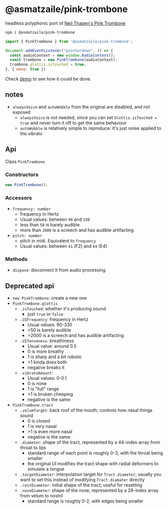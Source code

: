 # @asmatzaile/pink-trombone

headless polyphonic port of [Neil Thapen's Pink Trombone](https://dood.al/pinktrombone/)

```sh
npm i @asmatzaile/pink-trombone
```

```js
import { PinkTrombone } from '@asmatzaile/pink-trombone';

document.addEventListener("pointerdown", () => {
  const audioContext = new window.AudioContext();
  const trombone = new PinkTrombone(audioContext);
  trombone.glottis.isTouched = true;
}, { once: true })
```

Check [demo](/demo/) to see how it could be done.

## notes

- `alwaysVoice` and `autoWobble` from the original are disabled, and not exposed
  - `alwaysVoice` is not needed, since you can set `Glottis.isTouched = true` and never turn it off to get the same behaviour
  - `autoWobble` is relatively simple to reproduce: it's just noise applied to the vibrato

## Api

Class `PinkTrombone`

### Constructors
```js
new PinkTrombone();
```

### Accessors
  - <code>frequency: <em>number</em></code>
    - frequency in Hertz
    - Usual values: between `90` and `330`
    - less than `50` is barely audible
    - more than `2000` is a screech and has audible artifacting
  - <code>pitch: <em>number</em></code>
    - pitch in midi. Equivalent to `frequency`
    - Usual values: between `41` (F2) and `64` (E4)


### Methods
  - `dispose`: disconnect it from audio processing.


## Deprecated api
- `new PinkTrombone`: create a new one
- `PinkTrombone.glottis`
  - `.isTouched`: whether it's producing sound
    - just `true` or `false`
  - `.UIFrequency`: frequency in Hertz
    - Usual values: 90-330
    - <50 is barely audible
    - \>2000 is a screech and has audible artifacting
  - `.UITenseness`: breathiness
    - Usual value: around 0.5
    - 0 is more breathy
    - 1 is sharp and a bit robotic
    - \>1 kinda does both
    - negative breaks it
  - `.vibratoAmount`:
      - Usual values: 0-0.1
      - 0 is none
      - 1 is "full" range
      - \>1 is broken cheeping
      - negative is the same
- `PinkTrombone.tract`
  - `.velumTarget`: back roof of the mouth; controls how nasal things sound
    - 0 is closed
    - 1 is very nasal
    - \>1 is even more nasal
    - negative is the same
  - `.diameter`: shape of the tract, represented by a 44-index array from throat to lips
    - standard range of each point is roughly 0-3, with the throat being smaller
    - the original UI modifies the tract shape with radial deformers to simulate a tongue
  - `.targetDiameter`: interpolation target for `Tract.diameter`; usually you want to set this instead of modifying `Tract.diamater` directly
  - `.restDiameter`: initial shape of the tract; useful for resetting
  - `.noseDiameter`: shape of the nose, represented by a 28-index array from velum to nostril
    - standard range is roughly 0-2, with edges being smaller
